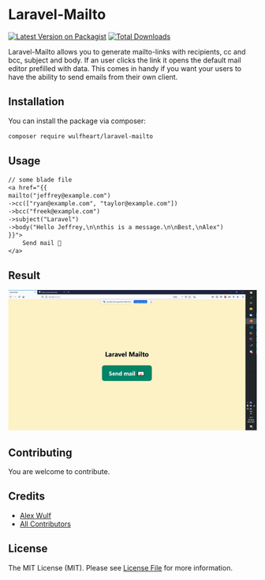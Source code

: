 # Laravel-Mailto

[![Latest Version on Packagist](https://img.shields.io/packagist/v/wulfheart/laravel-mailto.svg?style=flat-square)](https://packagist.org/packages/wulfheart/laravel-mailto)
[![Total Downloads](https://img.shields.io/packagist/dt/wulfheart/laravel-mailto.svg?style=flat-square)](https://packagist.org/packages/wulfheart/laravel-mailto)


Laravel-Mailto allows you to generate mailto-links with recipients, cc and bcc, subject and body. If an user clicks the link it opens the default mail editor prefilled with data. This comes in handy if you want your users to have the ability to send emails from their own client. 


## Installation

You can install the package via composer:

```bash
composer require wulfheart/laravel-mailto
```

## Usage

```blade
// some blade file
<a href="{{ 
mailto("jeffrey@example.com")
->cc(["ryan@example.com", "taylor@example.com"])
->bcc("freek@example.com")
->subject("Laravel")
->body("Hello Jeffrey,\n\nthis is a message.\n\nBest,\nAlex") 
}}">
    Send mail 📧
</a>
```

## Result

![Result](./img/video.gif)

## Contributing

You are welcome to contribute.

## Credits

- [Alex Wulf](https://github.com/wulfheart)
- [All Contributors](../../contributors)

## License

The MIT License (MIT). Please see [License File](LICENSE.md) for more information.
